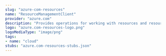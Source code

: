 ```yaml
---
slug: "azure-com-resources"
name: "ResourceManagementClient"
provider: "azure.com"
description: "Provides operations for working with resources and resource groups."
logo: "azure.com-resources-logo.png"
logoMediaType: "image/png"
tags:
- name: "cloud"
stubs: "azure.com-resources-stubs.json"
---
```

